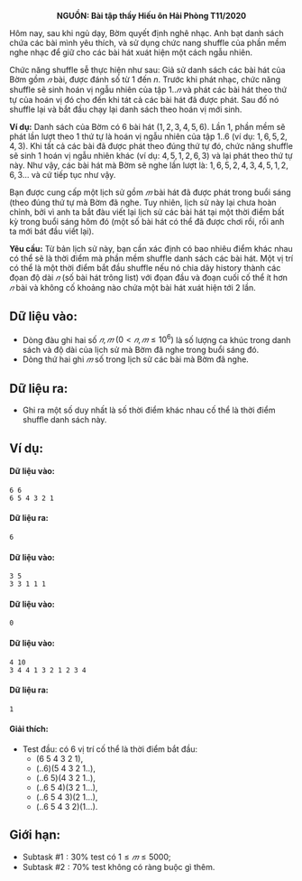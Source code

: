 **<center>NGUỒN: Bài tập thầy Hiếu ôn Hải Phòng T11/2020</center>**

Hôm nay, sau khi ngủ dạy, Bờm quyết định nghê nhạc. Anh bạt danh sách chứa các bài mình yêu thích, và sử dụng chức nang shuffle của phần mềm nghe nhạc để giữ cho các bài hát xuát hiện một cách ngẫu nhiên.

Chức năng shuffle sễ thực hiện như sau: Giả sử danh sách các bài hát của Bờm gồm $𝑛$ bài, được đánh số từ $1$ đến $n$. Trước khi phát nhạc, chức năng shuffle sẽ sinh hoán vị ngẫu nhiên của tập $1. . 𝑛$ và phát các bài hát theo thứ tự của hoán vị đó cho đến khi tát cả các bài hát đã được phát. Sau đố nó shuffle lại và bắt đầu chạy lại danh sách theo hoán vị mới sinh.

**Ví dụ:** Danh sách của Bờm có $6$ bài hát $(1, 2, 3, 4, 5, 6)$. Lần $1$, phần mềm sẽ phát lần lượt theo $1$ thứ tự là hoán vị ngẫu nhiên của tập $1..6$ (ví dụ: $1, 6, 5, 2, 4, 3$). Khi tất cả các bài đã được phát theo đúng thứ tự đó, chức năng shuffle sẽ sinh $1$ hoán vị ngẫu nhiên khác (ví dụ: $4, 5, 1, 2, 6, 3$) và lại phát theo thứ tự này. Như vậy, các bài hát mà Bờm sẽ nghe lần lượt là: $1, 6, 5, 2, 4, 3, 4, 5, 1, 2, 6, 3$… và cứ tiếp tục  như vậy.

Bạn được cung cấp một lịch sử gồm $𝑚$ bài hát đã được phát trong buổi sáng (theo đúng thứ tự mà Bờm đã nghe. Tuy nhiên, lịch sử này lại chưa hoàn chỉnh, bởi vì anh ta bắt đàu viết lại lịch sử các bài hát tại một thời điểm bất kỳ trong buổi sáng hôm đó (một số bài hát có thể đã được chơi rồi, rồi anh ta mới bát đầu viết lại).

**Yêu cầu:** Từ bản lịch sử này, bạn cần xác định có bao nhiêu điểm khác nhau có thể sẽ là thời điểm mà phần mềm shuffle danh sách các bài hát. Một vị trí có thể là một thời điểm bắt đầu shuffle nếu nó chia dãy history thành các đọan độ dài $𝑛$ (số bài hát trông list) với đọan đầu và đoạn cuối cố thể ít hơn $𝑛$ bài và không cố khoảng nào chứa một bài hát xuát hiện tới $2$ lần.

## Dữ liệu vào:
- Dòng đàu ghi hai số $𝑛, 𝑚\ (0 < 𝑛, 𝑚 ≤ 10^6)$ là số lượng ca khúc trong danh sách và độ dài của lịch sử mà Bờm đã nghe trong buổi sáng đó.
- Dòng thứ hai ghi $𝑚$ số trong lịch sử các bài mà Bờm đã nghe.

## Dữ liệu ra:
- Ghi ra một số duy nhất là số thời điểm khác nhau cố thể là thời điểm shuffle danh sách này.

## Ví dụ:
#### Dữ liệu vào:
```
6 6
6 5 4 3 2 1
```

#### Dữ liệu ra:
```
6
```

#### Dữ liệu vào:
```
3 5
3 3 1 1 1
```

#### Dữ liệu vào:
```
0
```

#### Dữ liệu vào:
```
4 10
3 4 4 1 3 2 1 2 3 4
```

#### Dữ liệu ra:
```
1
```

#### Giải thích:
- Test đầu: có $6$ vị trí cố thể là thời điểm bắt đầu:
    - $(6\ 5\ 4\ 3\ 2\ 1)$,
    - $(..6) (5\ 4\ 3\ 2\ 1..)$,
    - $(..6\ 5)(4\ 3\ 2\ 1..)$,
    - $(..6\ 5\ 4)(3\ 2\ 1…)$,
    - $(..6\ 5\ 4\ 3 )(2\ 1…)$,
    - $(..6\ 5\ 4\ 3\ 2)(1…)$.

## Giới hạn:
- Subtask $\#1: 30\%$ test có $1 ≤ 𝑚 ≤ 5000$;
- Subtask $\#2: 70\%$ test không có ràng buộc gì thêm.